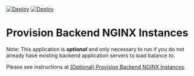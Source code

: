 [![Deploy](../.buttons/deploy-with-pulumi-dark.svg)](https://app.pulumi.com/new?template=https://github.com/pulumi/examples/blob/master/f5bigip-ts-ltm-pool/nginx-ec2-instance/README.md#gh-light-mode-only)
[![Deploy](../.buttons/deploy-with-pulumi-light.svg)](https://app.pulumi.com/new?template=https://github.com/pulumi/examples/blob/master/f5bigip-ts-ltm-pool/nginx-ec2-instance/README.md#gh-dark-mode-only)

# Provision Backend NGINX Instances

Note: This application is **_optional_** and only necessary to run if you do not already have existing
backend application servers to load balance _to_.

Please see instructions at [(Optional) Provision Backend NGINX Instances](../README.md#optional-provision-backend-nginx-instances).
